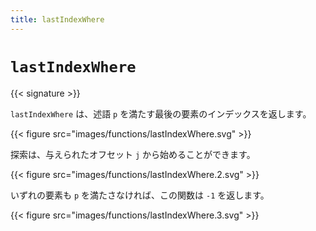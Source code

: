 ```yaml
---
title: lastIndexWhere
---
```


# `lastIndexWhere`

{{< signature >}}

`lastIndexWhere` は、述語 `p` を満たす最後の要素のインデックスを返します。

{{< figure src="images/functions/lastIndexWhere.svg" >}}

探索は、与えられたオフセット `j` から始めることができます。

{{< figure src="images/functions/lastIndexWhere.2.svg" >}}

いずれの要素も `p` を満たさなければ、この関数は `-1` を返します。

{{< figure src="images/functions/lastIndexWhere.3.svg" >}}
